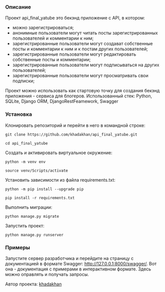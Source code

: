 ### Описание
Проект api_final_yatube это бекэнд приложение с API, в котором:
* можно зарегистрироваться;
* анонимные пользователи могут читать посты зарегистрированных пользователей и комментарии к ним;
* зарегистрированные пользователи могут создават собственные посты и комментарии к ним и к постам других пользователей;
* зарегистрированные пользователи могут редактировать собственные посты и комментарии; 
* зарегистрированные пользователи могут подписываться на других пользователей;
* зарегистрированные пользователи могут просматривать свои подписки;

Проект можно использовать как cтартовую точку для создания бекэнд приложения - сервиса для блогеров.
Использованный стек: Python, SQLite, Django ORM, DjangoRestFeamework, Swagger

### Установка

Клонировать репозиторий и перейти в него в командной строке:

```
git clone https://github.com/khadakhan/api_final_yatube.git
```

```
cd api_final_yatube
```

Cоздать и активировать виртуальное окружение:

```
python -m venv env
```

```
source venv/Scripts/activate
```

Установить зависимости из файла requirements.txt:

```
python -m pip install --upgrade pip
```

```
pip install -r requirements.txt
```

Выполнить миграции:

```
python manage.py migrate
```

Запустить проект:

```
python manage.py runserver
```
### Примеры
Запустите сервер разработчика и перейдите на страницу с документацией в формате Swagger: http://127.0.0.1:8000/swagger/.
Вот она - документация с примерами в интерактивном формате. Здесь можно оправлять и получать запросы.

Автор проекта: [khadakhan](https://github.com/khadakhan/)
